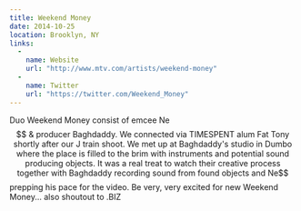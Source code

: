 ```yaml
---
title: Weekend Money
date: 2014-10-25
location: Brooklyn, NY
links:
  -
    name: Website
    url: "http://www.mtv.com/artists/weekend-money"
  -
    name: Twitter
    url: "https://twitter.com/Weekend_Money"
---
```


Duo Weekend Money consist of emcee Ne$$ & producer Baghdaddy. We connected via TIMESPENT alum Fat Tony shortly after our J train shoot. We met up at Baghdaddy's studio in Dumbo where the place is filled to the brim with instruments and potential sound producing objects. It was a real treat to watch their creative process together with Baghdaddy recording sound from found objects and Ne$$ prepping his pace for the video. Be very, very excited for new Weekend Money... also shoutout to .BIZ

